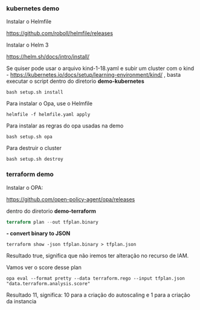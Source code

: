 ### kubernetes demo

Instalar o Helmfile

https://github.com/roboll/helmfile/releases

Instalar o Helm 3

https://helm.sh/docs/intro/install/

Se quiser pode usar o arquivo kind-1-18.yaml e subir um cluster com o kind - https://kubernetes.io/docs/setup/learning-environment/kind/ , basta executar o script dentro do diretorio **demo-kubernetes**

```
bash setup.sh install
```

Para instalar o Opa, use o Helmfile

```
helmfile -f helmfile.yaml apply
```

Para instalar as regras do opa usadas na demo

```
bash setup.sh opa
```

Para destruir o cluster

```
bash setup.sh destroy
```

### terraform demo

Instalar o OPA:

https://github.com/open-policy-agent/opa/releases

dentro do diretorio **demo-terraform**

```terraform init
terraform plan --out tfplan.binary
```

**- convert binary to JSON**

```terraform show -json tfplan.binary > tfplan.json```

Resultado true, significa que não iremos ter alteração no recurso de IAM.

Vamos ver o score desse plan

```
opa eval --format pretty --data terraform.rego --input tfplan.json "data.terraform.analysis.score"
```

Resultado 11, significa:
10 para a criação do autoscaling e 1 para a criação da instancia
